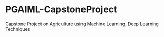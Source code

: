 # PGAIML-CapstoneProject
 Capstone Project on Agriculture using Machine Learning, Deep Learning Techniques
